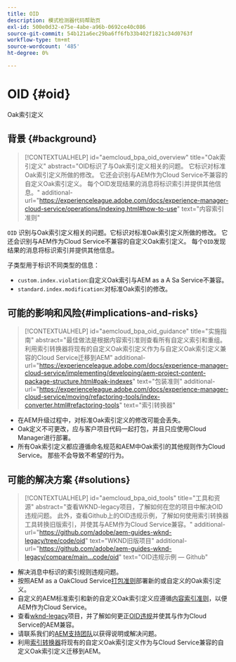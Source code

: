 ```yaml
---
title: OID
description: 模式检测器代码帮助页
exl-id: 500e0d32-e75e-4abe-a96b-0692ce40c086
source-git-commit: 54b121a6ec29ba6ff6fb33b402f1821c34d0763f
workflow-type: tm+mt
source-wordcount: '485'
ht-degree: 0%

---
```


# OID {#oid}

Oak索引定义

## 背景 {#background}

>[!CONTEXTUALHELP]
>id="aemcloud_bpa_oid_overview"
>title="Oak索引定义"
>abstract="OID标识了与Oak索引定义相关的问题。 它标识对标准Oak索引定义所做的修改。 它还会识别与AEM作为Cloud Service不兼容的自定义Oak索引定义。 每个OID发现结果的消息将标识索引并提供其他信息。"
>additional-url="https://experienceleague.adobe.com/docs/experience-manager-cloud-service/operations/indexing.html#how-to-use" text="内容索引准则"

`OID` 识别与Oak索引定义相关的问题。它标识对标准Oak索引定义所做的修改。 它还会识别与AEM作为Cloud Service不兼容的自定义Oak索引定义。 每个`OID`发现结果的消息将标识索引并提供其他信息。

子类型用于标识不同类型的信息：

* `custom.index.violation`:自定义Oak索引与AEM as a A Sa Service不兼容。
* `standard.index.modification`:对标准Oak索引的修改。

## 可能的影响和风险{#implications-and-risks}

>[!CONTEXTUALHELP]
>id="aemcloud_bpa_oid_guidance"
>title="实施指南"
>abstract="最佳做法是根据内容索引准则查看所有自定义索引和重组。 利用索引转换器将现有的自定义Oak索引定义作为与自定义Oak索引定义兼容的Cloud Service迁移到AEM"
>additional-url="https://experienceleague.adobe.com/docs/experience-manager-cloud-service/implementing/developing/aem-project-content-package-structure.html#oak-indexes" text="包装准则"
>additional-url="https://experienceleague.adobe.com/docs/experience-manager-cloud-service/moving/refactoring-tools/index-converter.html#refactoring-tools" text="索引转换器"

* 在AEM升级过程中，对标准Oak索引定义的修改可能会丢失。
* Oak定义不可更改，应与客户项目代码一起打包，并且只应使用Cloud Manager进行部署。
* 所有Oak索引定义都应遵循命名规范和AEM中Oak索引的其他规则作为Cloud Service。 那些不会导致不希望的行为。

## 可能的解决方案 {#solutions}

>[!CONTEXTUALHELP]
>id="aemcloud_bpa_oid_tools"
>title="工具和资源"
>abstract="查看WKND-legacy项目，了解如何在您的项目中解决OID违规问题。 此外，查看Github上的OID违规示例，了解如何使用索引转换器工具转换旧版索引，并使其与AEM作为Cloud Service兼容。"
>additional-url="https://github.com/adobe/aem-guides-wknd-legacy/tree/code/oid" text="WKND旧版项目"
>additional-url="https://github.com/adobe/aem-guides-wknd-legacy/compare/main...code/oid" text="OID违规示例 — Github"

* 解决消息中标识的索引规则违规问题。
* 按照AEM as a OakCloud Service[打包准则](https://experienceleague.adobe.com/docs/experience-manager-cloud-service/implementing/developing/aem-project-content-package-structure.html)部署新的或自定义的Oak索引定义。
* 自定义的AEM标准索引和新的自定义Oak索引定义应遵循[内容索引准则](https://experienceleague.adobe.com/docs/experience-manager-cloud-service/operations/indexing.html#preparing-the-new-index-definition)，以便AEM作为Cloud Service。
* 查看[wknd-legacy](https://github.com/adobe/aem-guides-wknd-legacy/tree/code/oid)项目，并了解如何更正[OID违规](https://github.com/adobe/aem-guides-wknd-legacy/compare/main...code/oid)并使其与作为Cloud Service的AEM兼容。
* 请联系我们的[AEM支持团队](https://helpx.adobe.com/enterprise/using/support-for-experience-cloud.html)以获得说明或解决问题。
* 利用[索引转换器](https://experienceleague.adobe.com/docs/experience-manager-cloud-service/moving/refactoring-tools/index-converter.html#refactoring-tools)将现有的自定义Oak索引定义作为与Cloud Service兼容的自定义Oak索引定义迁移到AEM。
